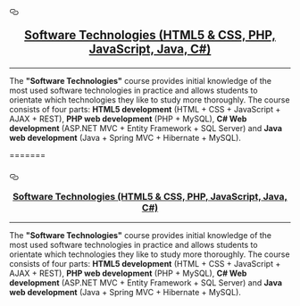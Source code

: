 <article class="markdown-body entry-content" itemprop="text"><h1><a id="user-content--programming-basics---september-2016" class="anchor" href="https://softuni.bg/trainings/1460/programming-basics-september-2016" aria-hidden="true"><svg aria-hidden="true" class="octicon octicon-link" height="16" version="1.1" viewBox="0 0 16 16" width="16"><path fill-rule="evenodd" d="M4 9h1v1H4c-1.5 0-3-1.69-3-3.5S2.55 3 4 3h4c1.45 0 3 1.69 3 3.5 0 1.41-.91 2.72-2 3.25V8.59c.58-.45 1-1.27 1-2.09C10 5.22 8.98 4 8 4H4c-.98 0-2 1.22-2 2.5S3 9 4 9zm9-3h-1v1h1c1 0 2 1.22 2 2.5S13.98 12 13 12H9c-.98 0-2-1.22-2-2.5 0-.83.42-1.64 1-2.09V6.25c-1.09.53-2 1.84-2 3.25C6 11.31 7.55 13 9 13h4c1.45 0 3-1.69 3-3.5S14.5 6 13 6z"></path></svg></a><a id="user-content--programming-basics---september-2016" href="https://softuni.bg/trainings/1511/software-technologies-february-2017"></a><a href="https://softuni.bg/trainings/1511/software-technologies-february-2017"><p align="center"> Software Technologies (HTML5 & CSS, PHP, JavaScript, Java, C#)</p><p></p></a></h1><a href="https://softuni.bg/trainings/1460/programming-basics-september-2016">
</a>
<hr>
<p>The <strong>"Software Technologies"</strong> course provides initial knowledge of the most used software technologies in practice and allows students to orientate which technologies they like to study more thoroughly. The course consists of four parts: <strong>HTML5 development</strong> (HTML + CSS + JavaScript + AJAX + REST), <strong>PHP web development</strong> (PHP + MySQL), <strong>C# Web development</strong> (ASP.NET MVC + Entity Framework + SQL Server) and <strong>Java web development</strong> (Java + Spring MVC + Hibernate + MySQL).</p>
=======
<article class="markdown-body entry-content" itemprop="text"><h1><a id="user-content--programming-basics---september-2016" class="anchor" href="https://softuni.bg/trainings/1460/programming-basics-september-2016" aria-hidden="true"><svg aria-hidden="true" class="octicon octicon-link" height="16" version="1.1" viewBox="0 0 16 16" width="16"><path fill-rule="evenodd" d="M4 9h1v1H4c-1.5 0-3-1.69-3-3.5S2.55 3 4 3h4c1.45 0 3 1.69 3 3.5 0 1.41-.91 2.72-2 3.25V8.59c.58-.45 1-1.27 1-2.09C10 5.22 8.98 4 8 4H4c-.98 0-2 1.22-2 2.5S3 9 4 9zm9-3h-1v1h1c1 0 2 1.22 2 2.5S13.98 12 13 12H9c-.98 0-2-1.22-2-2.5 0-.83.42-1.64 1-2.09V6.25c-1.09.53-2 1.84-2 3.25C6 11.31 7.55 13 9 13h4c1.45 0 3-1.69 3-3.5S14.5 6 13 6z"></path></svg></a><a id="user-content--programming-basics---september-2016" href="https://softuni.bg/trainings/1511/software-technologies-february-2017"></a><a href="https://softuni.bg/trainings/1511/software-technologies-february-2017"><p align="center"> Software Technologies (HTML5 & CSS, PHP, JavaScript, Java, C#)</p><p></p></a></h1><a href="https://softuni.bg/trainings/1460/programming-basics-september-2016">
</a>
<hr>
<p>The <strong>"Software Technologies"</strong> course provides initial knowledge of the most used software technologies in practice and allows students to orientate which technologies they like to study more thoroughly. The course consists of four parts: <strong>HTML5 development</strong> (HTML + CSS + JavaScript + AJAX + REST), <strong>PHP web development</strong> (PHP + MySQL), <strong>C# Web development</strong> (ASP.NET MVC + Entity Framework + SQL Server) and <strong>Java web development</strong> (Java + Spring MVC + Hibernate + MySQL).</p>

</article>